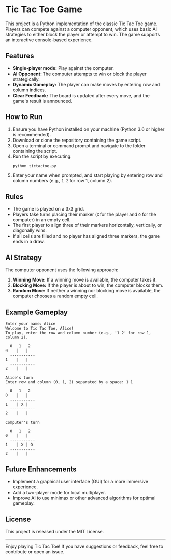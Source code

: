 # Tic Tac Toe Game

This project is a Python implementation of the classic Tic Tac Toe game. Players can compete against a computer opponent, which uses basic AI strategies to either block the player or attempt to win. The game supports an interactive console-based experience.

## Features

- **Single-player mode:** Play against the computer.
- **AI Opponent:** The computer attempts to win or block the player strategically.
- **Dynamic Gameplay:** The player can make moves by entering row and column indices.
- **Clear Feedback:** The board is updated after every move, and the game's result is announced.

## How to Run

1. Ensure you have Python installed on your machine (Python 3.6 or higher is recommended).
2. Download or clone the repository containing the game script.
3. Open a terminal or command prompt and navigate to the folder containing the script.
4. Run the script by executing:
   ```
   python tictactoe.py
   ```
5. Enter your name when prompted, and start playing by entering row and column numbers (e.g., `1 2` for row 1, column 2).

## Rules

- The game is played on a 3x3 grid.
- Players take turns placing their marker (`X` for the player and `O` for the computer) in an empty cell.
- The first player to align three of their markers horizontally, vertically, or diagonally wins.
- If all cells are filled and no player has aligned three markers, the game ends in a draw.

## AI Strategy

The computer opponent uses the following approach:
1. **Winning Move:** If a winning move is available, the computer takes it.
2. **Blocking Move:** If the player is about to win, the computer blocks them.
3. **Random Move:** If neither a winning nor blocking move is available, the computer chooses a random empty cell.

## Example Gameplay

```
Enter your name: Alice
Welcome to Tic Tac Toe, Alice!
To play, enter the row and column number (e.g., '1 2' for row 1, column 2).

  0   1   2
0    |   |  
  -----------
1    |   |  
  -----------
2    |   |  

Alice's turn
Enter row and column (0, 1, 2) separated by a space: 1 1

  0   1   2
0    |   |  
  -----------
1    | X |  
  -----------
2    |   |  

Computer's turn

  0   1   2
0    |   |  
  -----------
1    | X | O
  -----------
2    |   |  
```

## Future Enhancements

- Implement a graphical user interface (GUI) for a more immersive experience.
- Add a two-player mode for local multiplayer.
- Improve AI to use minimax or other advanced algorithms for optimal gameplay.

## License

This project is released under the MIT License.

---

Enjoy playing Tic Tac Toe! If you have suggestions or feedback, feel free to contribute or open an issue.
